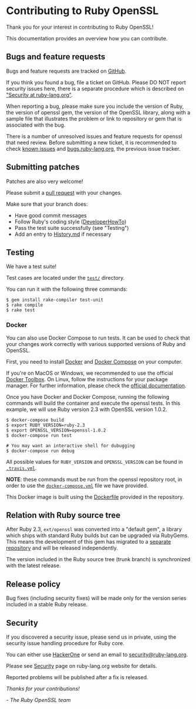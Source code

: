 # Contributing to Ruby OpenSSL

Thank you for your interest in contributing to Ruby OpenSSL!

This documentation provides an overview how you can contribute.

## Bugs and feature requests

Bugs and feature requests are tracked on [GitHub].

If you think you found a bug, file a ticket on GitHub. Please DO NOT report
security issues here, there is a separate procedure which is described on
["Security at ruby-lang.org"](https://www.ruby-lang.org/en/security/).

When reporting a bug, please make sure you include the version of Ruby, the
version of openssl gem, the version of the OpenSSL library, along with a sample
file that illustrates the problem or link to repository or gem that is
associated with the bug.

There is a number of unresolved issues and feature requests for openssl that
need review. Before submitting a new ticket, it is recommended to check
[known issues] and [bugs.ruby-lang.org], the previous issue tracker.

## Submitting patches

Patches are also very welcome!

Please submit a [pull request] with your changes.

Make sure that your branch does:

* Have good commit messages
* Follow Ruby's coding style ([DeveloperHowTo])
* Pass the test suite successfully (see "Testing")
* Add an entry to [History.md] if necessary

## Testing

We have a test suite!

Test cases are located under the
[`test/`](https://github.com/ruby/openssl/tree/master/test) directory.

You can run it with the following three commands:

```
$ gem install rake-compiler test-unit
$ rake compile
$ rake test
```

### Docker

You can also use Docker Compose to run tests. It can be used to check that your
changes work correctly with various supported versions of Ruby and OpenSSL.

First, you need to install [Docker](https://www.docker.com/products/docker) and
[Docker Compose](https://www.docker.com/products/docker-compose) on your
computer.

If you're on MacOS or Windows, we recommended to use the official [Docker
Toolbox](https://www.docker.com/products/docker-toolbox). On Linux, follow the
instructions for your package manager. For further information, please check
the [official documentation](https://docs.docker.com/).

Once you have Docker and Docker Compose, running the following commands will
build the container and execute the openssl tests. In this example, we will use
Ruby version 2.3 with OpenSSL version 1.0.2.

```
$ docker-compose build
$ export RUBY_VERSION=ruby-2.3
$ export OPENSSL_VERSION=openssl-1.0.2
$ docker-compose run test

# You may want an interactive shell for dubugging
$ docker-compose run debug
```

All possible values for `RUBY_VERSION` and `OPENSSL_VERSION` can be found in
[`.travis.yml`](https://github.com/ruby/openssl/tree/master/.travis.yml).

**NOTE**: these commands must be run from the openssl repository root, in order
to use the
[`docker-compose.yml`](https://github.com/ruby/openssl/blob/master/docker-compose.yml)
file we have provided.

This Docker image is built using the
[Dockerfile](https://github.com/ruby/openssl/tree/master/tool/ruby-openssl-docker)
provided in the repository.


## Relation with Ruby source tree

After Ruby 2.3, `ext/openssl` was converted into a "default gem", a library
which ships with standard Ruby builds but can be upgraded via RubyGems. This
means the development of this gem has migrated to a [separate
repository][GitHub] and will be released independently.

The version included in the Ruby source tree (trunk branch) is synchronized with
the latest release.

## Release policy

Bug fixes (including security fixes) will be made only for the version series
included in a stable Ruby release.

## Security

If you discovered a security issue, please send us in private, using the
security issue handling procedure for Ruby core.

You can either use [HackerOne] or send an email to security@ruby-lang.org.

Please see [Security] page on ruby-lang.org website for details.

Reported problems will be published after a fix is released.

_Thanks for your contributions!_

  _\- The Ruby OpenSSL team_

[GitHub]: https://github.com/ruby/openssl
[known issues]: https://github.com/ruby/openssl/issues
[bugs.ruby-lang.org]: https://bugs.ruby-lang.org/issues?utf8=%E2%9C%93&set_filter=1&f%5B%5D=status_id&op%5Bstatus_id%5D=o&f%5B%5D=assigned_to_id&op%5Bassigned_to_id%5D=%3D&v%5Bassigned_to_id%5D%5B%5D=7150&f%5B%5D=&c%5B%5D=project&c%5B%5D=tracker&c%5B%5D=status&c%5B%5D=subject&c%5B%5D=assigned_to&c%5B%5D=updated_on&group_by=&t%5B%5D=
[DeveloperHowTo]: https://bugs.ruby-lang.org/projects/ruby/wiki/DeveloperHowto
[HackerOne]: https://hackerone.com/ruby
[Security]: https://www.ruby-lang.org/en/security/
[pull request]: https://github.com/ruby/openssl/compare
[History.md]: https://github.com/ruby/openssl/tree/master/History.md
